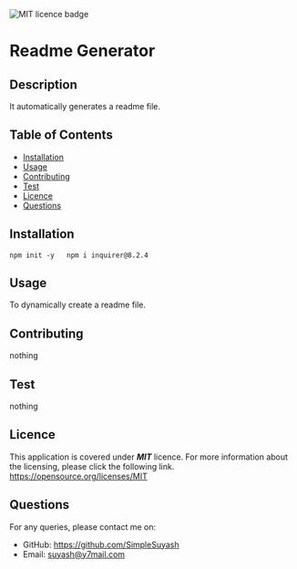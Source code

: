 ![MIT licence badge](https://img.shields.io/badge/License-MIT-yellow.svg)
  
# Readme Generator 

## Description

It automatically generates a readme file.

## Table of Contents

- [Installation](#installation)
- [Usage](#usage)
- [Contributing](#contributing)
- [Test](#test)
- [Licence](#licence)
- [Questions](#questions)

## Installation

    npm init -y   npm i inquirer@8.2.4

## Usage

To dynamically create a readme file.

## Contributing

nothing

## Test

nothing

## Licence

This application is covered under ***MIT*** licence. For more information about the licensing, please click the following link.     
<https://opensource.org/licenses/MIT>
  

## Questions

For any queries, please contact me on:
* GitHub: <https://github.com/SimpleSuyash>
* Email: <suyash@y7mail.com>
    